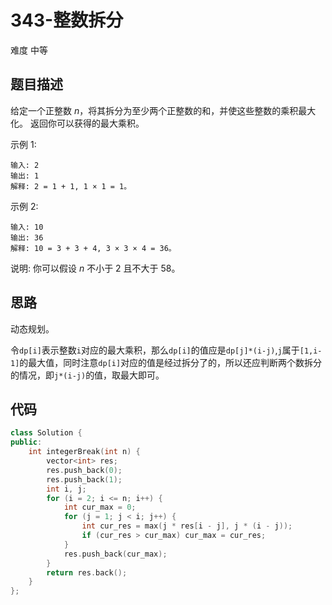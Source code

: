 # 343-整数拆分

难度 中等



## 题目描述

给定一个正整数 *n*，将其拆分为至少两个正整数的和，并使这些整数的乘积最大化。 返回你可以获得的最大乘积。

示例 1:
```
输入: 2
输出: 1
解释: 2 = 1 + 1, 1 × 1 = 1。
```
示例 2:
```
输入: 10
输出: 36
解释: 10 = 3 + 3 + 4, 3 × 3 × 4 = 36。
```
说明: 你可以假设 *n* 不小于 2 且不大于 58。



## 思路

动态规划。

令`dp[i]`表示整数`i`对应的最大乘积，那么`dp[i]`的值应是`dp[j]*(i-j)`,`j`属于`[1,i-1]`的最大值，同时注意`dp[i]`对应的值是经过拆分了的，所以还应判断两个数拆分的情况，即`j*(i-j)`的值，取最大即可。



## 代码

```c++
class Solution {
public:
    int integerBreak(int n) {
        vector<int> res;
        res.push_back(0);
        res.push_back(1);
        int i, j;
        for (i = 2; i <= n; i++) {
            int cur_max = 0;
            for (j = 1; j < i; j++) {
                int cur_res = max(j * res[i - j], j * (i - j));
                if (cur_res > cur_max) cur_max = cur_res;
            }
            res.push_back(cur_max);
        }
        return res.back();
    }
};
```


